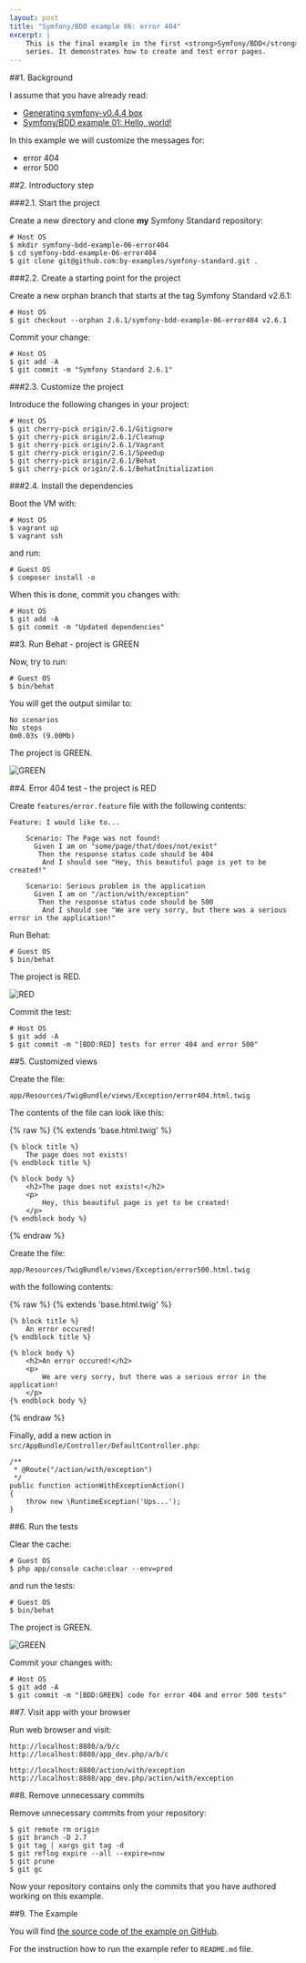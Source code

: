 ```yaml
---
layout: post
title: "Symfony/BDD example 06: error 404"
excerpt: |
    This is the final example in the first <strong>Symfony/BDD</strong>
    series. It demonstrates how to create and test error pages.
---
```


##1. Background

I assume that you have already read:

* [Generating symfony-v0.4.4 box](/2014/12/23/generating-symfony-0-4-4-box.html)
* [Symfony/BDD example 01: Hello, world!](/2014/12/24/bdd-example-hello-world-symfony.html)

In this example we will customize the messages for:

* error 404
* error 500

##2. Introductory step

###2.1. Start the project

Create a new directory and clone **my** Symfony Standard repository:

    # Host OS
    $ mkdir symfony-bdd-example-06-error404
    $ cd symfony-bdd-example-06-error404
    $ git clone git@github.com:by-examples/symfony-standard.git .

###2.2. Create a starting point for the project

Create a new orphan branch that starts at the tag
Symfony Standard v2.6.1:

    # Host OS
    $ git checkout --orphan 2.6.1/symfony-bdd-example-06-error404 v2.6.1

Commit your change:

    # Host OS
    $ git add -A
    $ git commit -m "Symfony Standard 2.6.1"

###2.3. Customize the project

Introduce the following changes in your project:

    # Host OS
    $ git cherry-pick origin/2.6.1/Gitignore
    $ git cherry-pick origin/2.6.1/Cleanup
    $ git cherry-pick origin/2.6.1/Vagrant
    $ git cherry-pick origin/2.6.1/Speedup
    $ git cherry-pick origin/2.6.1/Behat
    $ git cherry-pick origin/2.6.1/BehatInitialization

###2.4. Install the dependencies

Boot the VM with:

    # Host OS
    $ vagrant up
    $ vagrant ssh

and run:

    # Guest OS
    $ composer install -o

When this is done, commit you changes with:

    # Host OS
    $ git add -A
    $ git commit -m "Updated dependencies"

##3. Run Behat - project is GREEN

Now, try to run:

    # Guest OS
    $ bin/behat

You will get the output similar to:

    No scenarios
    No steps
    0m0.03s (9.00Mb)

The project is GREEN.

![GREEN](/img/green.png)

##4. Error 404 test - the project is RED

Create `features/error.feature` file with the following contents:

    Feature: I would like to...

        Scenario: The Page was not found!
          Given I am on "some/page/that/does/not/exist"
           Then the response status code should be 404
            And I should see "Hey, this beautiful page is yet to be created!"

        Scenario: Serious problem in the application
          Given I am on "/action/with/exception"
           Then the response status code should be 500
            And I should see "We are very sorry, but there was a serious error in the application!"

Run Behat:

    # Guest OS
    $ bin/behat

The project is RED.

![RED](/img/red.png)

Commit the test:

    # Host OS
    $ git add -A
    $ git commit -m "[BDD:RED] tests for error 404 and error 500"


##5. Customized views

Create the file:

    app/Resources/TwigBundle/views/Exception/error404.html.twig

The contents of the file can look like this:

{% raw %}
    {% extends 'base.html.twig' %}

    {% block title %}
        The page does not exists!
    {% endblock title %}

    {% block body %}
        <h2>The page does not exists!</h2>
        <p>
            Hey, this beautiful page is yet to be created!
        </p>
    {% endblock body %}
{% endraw %}

Create the file:

    app/Resources/TwigBundle/views/Exception/error500.html.twig

with the following contents:

{% raw %}
    {% extends 'base.html.twig' %}

    {% block title %}
        An error occured!
    {% endblock title %}

    {% block body %}
        <h2>An error occured!</h2>
        <p>
            We are very sorry, but there was a serious error in the application!
        </p>
    {% endblock body %}
{% endraw %}

Finally, add a new action in `src/AppBundle/Controller/DefaultController.php`:

    /**
     * @Route("/action/with/exception")
     */
    public function actionWithExceptionAction()
    {
        throw new \RuntimeException('Ups...');
    }

##6. Run the tests

Clear the cache:

    # Guest OS
    $ php app/console cache:clear --env=prod

and run the tests:

    # Guest OS
    $ bin/behat

The project is GREEN.

![GREEN](/img/green.png)

Commit your changes with:

    # Host OS
    $ git add -A
    $ git commit -m "[BDD:GREEN] code for error 404 and error 500 tests"

##7. Visit app with your browser

Run web browser and visit:

    http://localhost:8880/a/b/c
    http://localhost:8880/app_dev.php/a/b/c

    http://localhost:8880/action/with/exception
    http://localhost:8880/app_dev.php/action/with/exception

##8. Remove unnecessary commits

Remove unnecessary commits from your repository:

    $ git remote rm origin
    $ git branch -D 2.7
    $ git tag | xargs git tag -d
    $ git reflog expire --all --expire=now
    $ git prune
    $ git gc

Now your repository contains only the commits
that you have authored working on this example.

##9. The Example

You will find [the source code of the example
on GitHub](https://github.com/by-examples/symfony-bdd-example-06-error404).

For the instruction how to run the example refer to `README.md` file.

